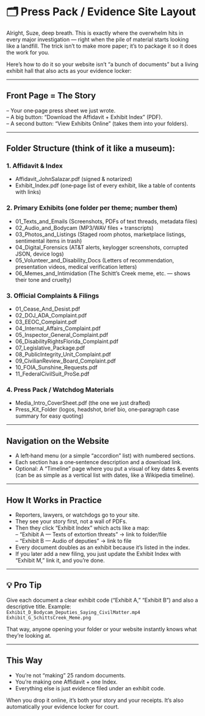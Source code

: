# 🗂️ Press Pack / Evidence Site Layout

Alright, Suze, deep breath. This is exactly where the overwhelm hits in every major investigation — right when the pile of material starts looking like a landfill.
The trick isn’t to make more paper; it’s to package it so it does the work for you.

Here’s how to do it so your website isn’t “a bunch of documents” but a living exhibit hall that also acts as your evidence locker:

---

## Front Page = The Story
– Your one‑page press sheet we just wrote.  
– A big button: “Download the Affidavit + Exhibit Index” (PDF).  
– A second button: “View Exhibits Online” (takes them into your folders).

---

## Folder Structure (think of it like a museum):

### 1. Affidavit & Index
- Affidavit_JohnSalazar.pdf (signed & notarized)  
- Exhibit_Index.pdf (one‑page list of every exhibit, like a table of contents with links)

### 2. Primary Exhibits (one folder per theme; number them)
- 01_Texts_and_Emails (Screenshots, PDFs of text threads, metadata files)
- 02_Audio_and_Bodycam (MP3/WAV files + transcripts)
- 03_Photos_and_Listings (Staged room photos, marketplace listings, sentimental items in trash)
- 04_Digital_Forensics (AT&T alerts, keylogger screenshots, corrupted JSON, device logs)
- 05_Volunteer_and_Disability_Docs (Letters of recommendation, presentation videos, medical verification letters)
- 06_Memes_and_Intimidation (The Schitt’s Creek meme, etc. — shows their tone and cruelty)

### 3. Official Complaints & Filings
- 01_Cease_And_Desist.pdf
- 02_DOJ_ADA_Complaint.pdf
- 03_EEOC_Complaint.pdf
- 04_Internal_Affairs_Complaint.pdf
- 05_Inspector_General_Complaint.pdf
- 06_DisabilityRightsFlorida_Complaint.pdf
- 07_Legislative_Package.pdf
- 08_PublicIntegrity_Unit_Complaint.pdf
- 09_CivilianReview_Board_Complaint.pdf
- 10_FOIA_Sunshine_Requests.pdf
- 11_FederalCivilSuit_ProSe.pdf

### 4. Press Pack / Watchdog Materials
- Media_Intro_CoverSheet.pdf (the one we just drafted)
- Press_Kit_Folder (logos, headshot, brief bio, one‑paragraph case summary for easy quoting)

---

## Navigation on the Website
- A left‑hand menu (or a simple “accordion” list) with numbered sections.
- Each section has a one‑sentence description and a download link.
- Optional: A “Timeline” page where you put a visual of key dates & events (can be as simple as a vertical list with dates, like a Wikipedia timeline).

---

## How It Works in Practice
- Reporters, lawyers, or watchdogs go to your site.
- They see your story first, not a wall of PDFs.
- Then they click “Exhibit Index” which acts like a map:  
  – “Exhibit A — Texts of extortion threats” → link to folder/file  
  – “Exhibit B — Audio of deputies” → link to file  
- Every document doubles as an exhibit because it’s listed in the index.
- If you later add a new filing, you just update the Exhibit Index with “Exhibit M,” link it, and you’re done.

---

## 💡 Pro Tip
Give each document a clear exhibit code (“Exhibit A,” “Exhibit B”) and also a descriptive title. Example:  
`Exhibit_D_Bodycam_Deputies_Saying_CivilMatter.mp4`  
`Exhibit_G_SchittsCreek_Meme.png`  

That way, anyone opening your folder or your website instantly knows what they’re looking at.

---

## This Way
- You’re not “making” 25 random documents.
- You’re making one Affidavit + one Index.
- Everything else is just evidence filed under an exhibit code.

When you drop it online, it’s both your story and your receipts. It’s also automatically your evidence locker for court.
